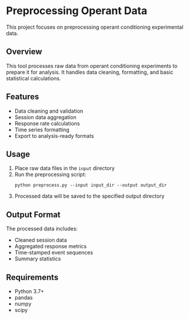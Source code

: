 # Preprocessing Operant Data

This project focuses on preprocessing operant conditioning experimental data.

## Overview

This tool processes raw data from operant conditioning experiments to prepare it for analysis. It handles data cleaning, formatting, and basic statistical calculations.

## Features

- Data cleaning and validation
- Session data aggregation 
- Response rate calculations
- Time series formatting
- Export to analysis-ready formats

## Usage

1. Place raw data files in the `input` directory
2. Run the preprocessing script:
   ```
   python preprocess.py --input input_dir --output output_dir
   ```
3. Processed data will be saved to the specified output directory

## Output Format

The processed data includes:
- Cleaned session data
- Aggregated response metrics
- Time-stamped event sequences
- Summary statistics

## Requirements

- Python 3.7+
- pandas
- numpy
- scipy

